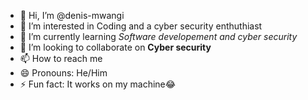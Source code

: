 - 👋 Hi, I’m @denis-mwangi
- 👀 I’m interested in Coding and a cyber security enthuthiast
- 🌱 I’m currently learning *Software developement and cyber security*
- 💞️ I’m looking to collaborate on **Cyber security**
- 📫 How to reach me 
- 😄 Pronouns: He/Him
- ⚡ Fun fact: It works on my machine😂

<!---
denis-mwangi/denis-mwangi is a ✨ special ✨ repository because its `README.md` (this file) appears on your GitHub profile.
You can click the Preview link to take a look at your changes.
--->
